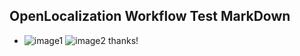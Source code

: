 ## OpenLocalization Workflow Test MarkDown
* ![image1](.\56605d1c-25e9-4c0c-9727-a4a09eb0feee.PNG)   ![image2](.\264a5f08-acd7-440a-b4ec-8d5da03c26b0.png) 
thanks!